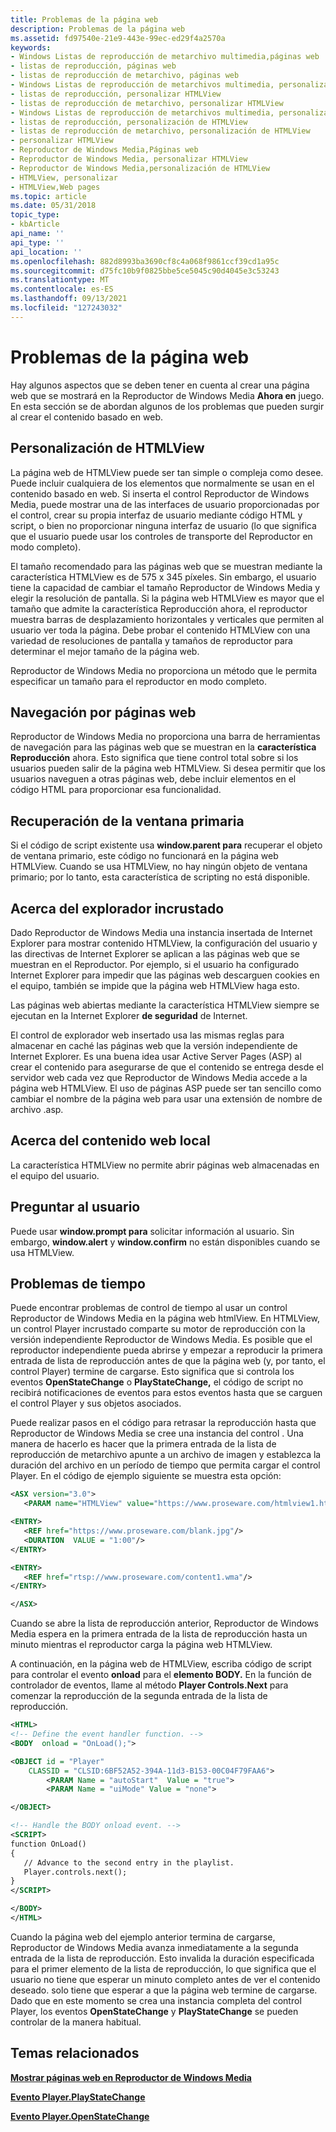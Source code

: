 ```yaml
---
title: Problemas de la página web
description: Problemas de la página web
ms.assetid: fd97540e-21e9-443e-99ec-ed29f4a2570a
keywords:
- Windows Listas de reproducción de metarchivo multimedia,páginas web
- listas de reproducción, páginas web
- listas de reproducción de metarchivo, páginas web
- Windows Listas de reproducción de metarchivos multimedia, personalización de HTMLView
- listas de reproducción, personalizar HTMLView
- listas de reproducción de metarchivo, personalizar HTMLView
- Windows Listas de reproducción de metarchivos multimedia, personalización de HTMLView
- listas de reproducción, personalización de HTMLView
- listas de reproducción de metarchivo, personalización de HTMLView
- personalizar HTMLView
- Reproductor de Windows Media,Páginas web
- Reproductor de Windows Media, personalizar HTMLView
- Reproductor de Windows Media,personalización de HTMLView
- HTMLView, personalizar
- HTMLView,Web pages
ms.topic: article
ms.date: 05/31/2018
topic_type:
- kbArticle
api_name: ''
api_type: ''
api_location: ''
ms.openlocfilehash: 882d8993ba3690cf8c4a068f9861ccf39cd1a95c
ms.sourcegitcommit: d75fc10b9f0825bbe5ce5045c90d4045e3c53243
ms.translationtype: MT
ms.contentlocale: es-ES
ms.lasthandoff: 09/13/2021
ms.locfileid: "127243032"
---
```

# <a name="web-page-issues"></a>Problemas de la página web

Hay algunos aspectos que se deben tener en cuenta al crear una página web que se mostrará en la Reproductor de Windows Media **Ahora en** juego. En esta sección se de abordan algunos de los problemas que pueden surgir al crear el contenido basado en web.

## <a name="customizing-htmlview"></a>Personalización de HTMLView

La página web de HTMLView puede ser tan simple o compleja como desee. Puede incluir cualquiera de los elementos que normalmente se usan en el contenido basado en web. Si inserta el control Reproductor de Windows Media, puede mostrar una de las interfaces de usuario proporcionadas por el control, crear su propia interfaz de usuario mediante código HTML y script, o bien no proporcionar ninguna interfaz de usuario (lo que significa que el usuario puede usar los controles de transporte del Reproductor en modo completo).

El tamaño recomendado para las páginas web que se muestran mediante la característica HTMLView es de 575 x 345 píxeles. Sin embargo, el usuario tiene la capacidad de cambiar el tamaño Reproductor de Windows Media y elegir la resolución de pantalla. Si la página web HTMLView es mayor  que el tamaño que admite la característica Reproducción ahora, el reproductor muestra barras de desplazamiento horizontales y verticales que permiten al usuario ver toda la página. Debe probar el contenido HTMLView con una variedad de resoluciones de pantalla y tamaños de reproductor para determinar el mejor tamaño de la página web.

Reproductor de Windows Media no proporciona un método que le permita especificar un tamaño para el reproductor en modo completo.

## <a name="web-page-navigation"></a>Navegación por páginas web

Reproductor de Windows Media no proporciona una barra de herramientas de navegación para las páginas web que se muestran en la **característica Reproducción** ahora. Esto significa que tiene control total sobre si los usuarios pueden salir de la página web HTMLView. Si desea permitir que los usuarios naveguen a otras páginas web, debe incluir elementos en el código HTML para proporcionar esa funcionalidad.

## <a name="retrieving-the-parent-window"></a>Recuperación de la ventana primaria

Si el código de script existente usa **window.parent para** recuperar el objeto de ventana primario, este código no funcionará en la página web HTMLView. Cuando se usa HTMLView, no hay ningún objeto de ventana primario; por lo tanto, esta característica de scripting no está disponible.

## <a name="about-the-embedded-browser"></a>Acerca del explorador incrustado

Dado Reproductor de Windows Media una instancia insertada de Internet Explorer para mostrar contenido HTMLView, la configuración del usuario y las directivas de Internet Explorer se aplican a las páginas web que se muestran en el Reproductor. Por ejemplo, si el usuario ha configurado Internet Explorer para impedir que las páginas web descarguen cookies en el equipo, también se impide que la página web HTMLView haga esto.

Las páginas web abiertas mediante la característica HTMLView siempre se ejecutan en la Internet Explorer **de seguridad** de Internet.

El control de explorador web insertado usa las mismas reglas para almacenar en caché las páginas web que la versión independiente de Internet Explorer. Es una buena idea usar Active Server Pages (ASP) al crear el contenido para asegurarse de que el contenido se entrega desde el servidor web cada vez que Reproductor de Windows Media accede a la página web HTMLView. El uso de páginas ASP puede ser tan sencillo como cambiar el nombre de la página web para usar una extensión de nombre de archivo .asp.

## <a name="about-local-web-content"></a>Acerca del contenido web local

La característica HTMLView no permite abrir páginas web almacenadas en el equipo del usuario.

## <a name="prompting-the-user"></a>Preguntar al usuario

Puede usar **window.prompt para** solicitar información al usuario. Sin embargo, **window.alert** y **window.confirm** no están disponibles cuando se usa HTMLView.

## <a name="timing-issues"></a>Problemas de tiempo

Puede encontrar problemas de control de tiempo al usar un control Reproductor de Windows Media en la página web htmlView. En HTMLView, un control Player incrustado comparte su motor de reproducción con la versión independiente Reproductor de Windows Media. Es posible que el reproductor independiente pueda abrirse y empezar a reproducir la primera entrada de lista de reproducción antes de que la página web (y, por tanto, el control Player) termine de cargarse. Esto significa que si controla los eventos **OpenStateChange** o **PlayStateChange,** el código de script no recibirá notificaciones de eventos para estos eventos hasta que se carguen el control Player y sus objetos asociados.

Puede realizar pasos en el código para retrasar la reproducción hasta que Reproductor de Windows Media se cree una instancia del control . Una manera de hacerlo es hacer que la primera entrada de la lista de reproducción de metarchivo apunte a un archivo de imagen y establezca la duración del archivo en un período de tiempo que permita cargar el control Player. En el código de ejemplo siguiente se muestra esta opción:


```XML
<ASX version="3.0">
   <PARAM name="HTMLView" value="https://www.proseware.com/htmlview1.htm"/>

<ENTRY>
   <REF href="https://www.proseware.com/blank.jpg"/>
   <DURATION  VALUE = "1:00"/>
</ENTRY>

<ENTRY>
   <REF href="rtsp://www.proseware.com/content1.wma"/>
</ENTRY>

</ASX>

```



Cuando se abre la lista de reproducción anterior, Reproductor de Windows Media espera en la primera entrada de la lista de reproducción hasta un minuto mientras el reproductor carga la página web HTMLView.

A continuación, en la página web de HTMLView, escriba código de script para controlar el evento **onload** para el **elemento BODY.** En la función de controlador de eventos, llame al método **Player Controls.Next** para comenzar la reproducción de la segunda entrada de la lista de reproducción.


```XML
<HTML>
<!-- Define the event handler function. -->
<BODY  onload = "OnLoad();">

<OBJECT id = "Player" 
    CLASSID = "CLSID:6BF52A52-394A-11d3-B153-00C04F79FAA6"> 
        <PARAM Name = "autoStart"  Value = "true">
        <PARAM Name = "uiMode" Value = "none">

</OBJECT>

<!-- Handle the BODY onload event. -->
<SCRIPT>
function OnLoad()
{
   // Advance to the second entry in the playlist.
   Player.controls.next();
}
</SCRIPT>

</BODY>
</HTML>

```



Cuando la página web del ejemplo anterior termina de cargarse, Reproductor de Windows Media avanza inmediatamente a la segunda entrada de la lista de reproducción. Esto invalida la duración especificada para el primer elemento de la lista de reproducción, lo que significa que el usuario no tiene que esperar un minuto completo antes de ver el contenido deseado. solo tiene que esperar a que la página web termine de cargarse. Dado que en este momento se crea una instancia completa del control Player, los eventos **OpenStateChange** y **PlayStateChange** se pueden controlar de la manera habitual.

## <a name="related-topics"></a>Temas relacionados

<dl> <dt>

[**Mostrar páginas web en Reproductor de Windows Media**](displaying-web-pages-in-windows-media-player.md)
</dt> <dt>

[**Evento Player.PlayStateChange**](player-player-playstatechange.md)
</dt> <dt>

[**Evento Player.OpenStateChange**](player-player-openstatechange.md)
</dt> </dl>

 

 




